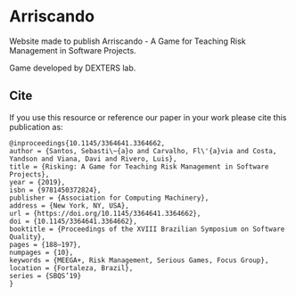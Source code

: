 # Arriscando

Website made to publish Arriscando - A Game for Teaching Risk Management in Software Projects.

Game developed by DEXTERS lab.

## Cite
If you use this resource or reference our paper in your work please cite this publication as:
```
@inproceedings{10.1145/3364641.3364662,
author = {Santos, Sebasti\~{a}o and Carvalho, Fl\'{a}via and Costa, Yandson and Viana, Davi and Rivero, Luis},
title = {Risking: A Game for Teaching Risk Management in Software Projects},
year = {2019},
isbn = {9781450372824},
publisher = {Association for Computing Machinery},
address = {New York, NY, USA},
url = {https://doi.org/10.1145/3364641.3364662},
doi = {10.1145/3364641.3364662},
booktitle = {Proceedings of the XVIII Brazilian Symposium on Software Quality},
pages = {188–197},
numpages = {10},
keywords = {MEEGA+, Risk Management, Serious Games, Focus Group},
location = {Fortaleza, Brazil},
series = {SBQS’19}
}
  

```
